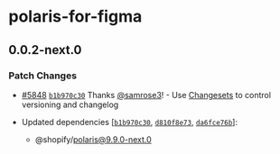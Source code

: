 # polaris-for-figma

## 0.0.2-next.0

### Patch Changes

- [#5848](https://github.com/Shopify/polaris/pull/5848) [`b1b970c30`](https://github.com/Shopify/polaris/commit/b1b970c3092cfae6b0e7f9933bd7a6e98b990c6a) Thanks [@samrose3](https://github.com/samrose3)! - Use [Changesets](https://github.com/changesets/changesets) to control versioning and changelog

- Updated dependencies [[`b1b970c30`](https://github.com/Shopify/polaris/commit/b1b970c3092cfae6b0e7f9933bd7a6e98b990c6a), [`d810f8e73`](https://github.com/Shopify/polaris/commit/d810f8e73009a10a4feb06bb728f030b510662fe), [`da6fce76b`](https://github.com/Shopify/polaris/commit/da6fce76bfa34b48832b4781a5ead8ef2558a046)]:
  - @shopify/polaris@9.9.0-next.0
